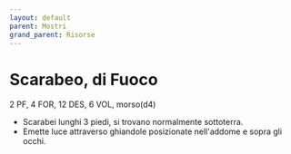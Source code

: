 ```yaml
---
layout: default
parent: Mostri
grand_parent: Risorse
---
```


# Scarabeo, di Fuoco

2 PF, 4 FOR, 12 DES, 6 VOL, morso(d4)

- Scarabei lunghi 3 piedi, si trovano normalmente sottoterra.  
- Emette luce attraverso ghiandole posizionate nell'addome e sopra gli occhi.
